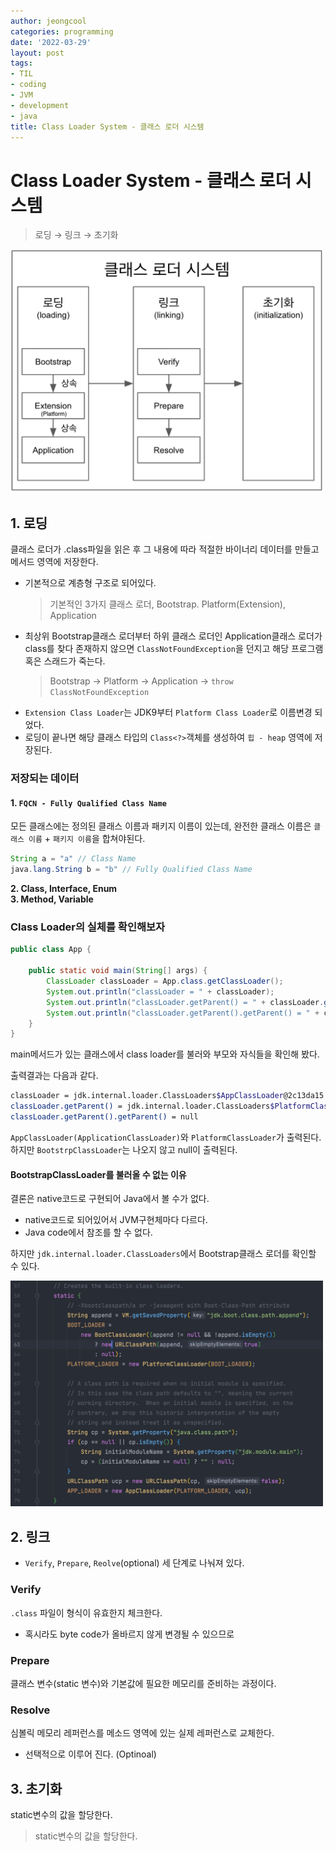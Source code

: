 ```yaml
---
author: jeongcool
categories: programming
date: '2022-03-29'
layout: post
tags:
- TIL
- coding
- JVM
- development
- java
title: Class Loader System - 클래스 로더 시스템
---
```


# Class Loader System - 클래스 로더 시스템
> 로딩 &rarr; 링크 &rarr; 초기화

<img width=500 src="/assets/images/posts/programming/class-loader-system.png">

## 1. 로딩
클래스 로더가 .class파일을 읽은 후 그 내용에 따라 적절한 바이너리 데이터를 만들고 메서드 영역에 저장한다.
- 기본적으로 계층형 구조로 되어있다.
  > 기본적인 3가지 클래스 로더, Bootstrap. Platform(Extension), Application
- 최상위 Bootstrap클래스 로더부터 하위 클래스 로더인 Application클래스 로더가 class를 찾다 존재하지 않으면 `ClassNotFoundException`을 던지고 해당 프로그램 혹은 스래드가 죽는다.
    > Bootstrap &rarr; Platform &rarr; Application &rarr; `throw ClassNotFoundException`
- `Extension Class Loader`는 JDK9부터 `Platform Class Loader`로 이름변경 되었다.
- 로딩이 끝나면 해당 클래스 타입의 `Class<?>`객체를 생성하여 `힙 - heap` 영역에 저장된다.
### 저장되는 데이터
#### 1. `FQCN - Fully Qualified Class Name`   
모든 클래스에는 정의된 클래스 이름과 패키지 이름이 있는데, 완전한 클래스 이름은 `클래스 이름` + `패키지 이름`을 합쳐야된다.

```java
String a = "a" // Class Name
java.lang.String b = "b" // Fully Qualified Class Name
```
**2. Class, Interface, Enum**  
**3. Method, Variable**

### Class Loader의 실체를 확인해보자
```java
public class App {

    public static void main(String[] args) {
        ClassLoader classLoader = App.class.getClassLoader();
        System.out.println("classLoader = " + classLoader);
        System.out.println("classLoader.getParent() = " + classLoader.getParent());
        System.out.println("classLoader.getParent().getParent() = " + classLoader.getParent().getParent());
    }
}
```
main메서드가 있는 클래스에서 class loader를 불러와 부모와 자식들을 확인해 봤다.

출력결과는 다음과 같다.
```sh
classLoader = jdk.internal.loader.ClassLoaders$AppClassLoader@2c13da15
classLoader.getParent() = jdk.internal.loader.ClassLoaders$PlatformClassLoader@17c68925
classLoader.getParent().getParent() = null
```
`AppClassLoader(ApplicationClassLoader)`와 `PlatformClassLoader`가 출력된다. 하지만 `BootstrpClassLoader`는 나오지 않고 null이 출력된다.

#### BootstrapClassLoader를 불러올 수 없는 이유
결론은 native코드로 구현되어 Java에서 볼 수가 없다.
- native코드로 되어있어서 JVM구현체마다 다르다.
- Java code에서 참조를 할 수 없다.


하지만 `jdk.internal.loader.ClassLoaders`에서 Bootstrap클래스 로더를 확인할 수 있다.

<img width=500 src="/assets/images/posts/programming/check-class-loader.png">

## 2. 링크
- `Verify`, `Prepare`, `Reolve`(optional) 세 단계로 나눠져 있다.

### Verify
`.class` 파일이 형식이 유효한지 체크한다.
- 혹시라도 byte code가 올바르지 않게 변경될 수 있으므로

### Prepare
클래스 변수(static 변수)와 기본값에 필요한 메모리를 준비하는 과정이다.

### Resolve
심볼릭 메모리 레퍼런스를 메소드 영역에 있는 실제 레퍼런스로 교체한다.
- 선택적으로 이루어 진다. (Optinoal)

## 3. 초기화
static변수의 값을 할당한다.
> static변수의 값을 할당한다.